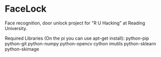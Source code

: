 # FaceLock
Face recognition, door unlock project for "R U Hacking" at Reading University.

Required Libraries (On the pi you can use apt-get install):
python-pip
python-git
python-numpy
python-opencv
cython
imutils
python-sklearn
python-skimage
